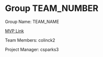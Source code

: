 # Group TEAM_NUMBER
Group Name: TEAM_NAME

[MVP Link](http://cs196.cs.illinois.edu)

Team Members: colinck2


Project Manager: csparks3

